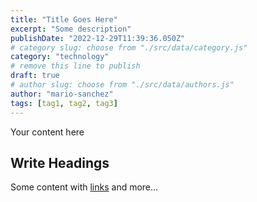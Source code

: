 ```yaml
---
title: "Title Goes Here"
excerpt: "Some description"
publishDate: "2022-12-29T11:39:36.050Z"
# category slug: choose from "./src/data/category.js"
category: "technology"
# remove this line to publish
draft: true
# author slug: choose from "./src/data/authors.js"
author: "mario-sanchez"
tags: [tag1, tag2, tag3]
---
```


Your content here

## Write Headings

Some content with [links](#) and more...
